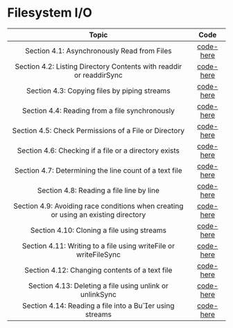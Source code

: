 # Filesystem I/O 

| **Topic** | **Code** |
|:---------:|:--------:|
| Section 4.1: Asynchronously Read from Files | [code-here](/chapters/4/doc/4.1.md) |
| Section 4.2: Listing Directory Contents with readdir or readdirSync | [code-here](/chapters/4/doc/4.2.md) |
| Section 4.3: Copying files by piping streams | [code-here](/chapters/4/doc/4.3.md) |
| Section 4.4: Reading from a file synchronously | [code-here](/chapters/4/doc/4.4.md) |
| Section 4.5: Check Permissions of a File or Directory | [code-here](/chapters/4/doc/4.5.md) |
| Section 4.6: Checking if a file or a directory exists | [code-here](/chapters/4/doc/4.6.md) |
| Section 4.7: Determining the line count of a text file | [code-here](/chapters/4/doc/4.7.md) |
| Section 4.8: Reading a file line by line | [code-here](/chapters/4/doc/4.8.md) |
| Section 4.9: Avoiding race conditions when creating or using an existing directory | [code-here](/chapters/4/doc/4.9.md) |
| Section 4.10: Cloning a file using streams | [code-here](/chapters/4/doc/4.10.md) |
| Section 4.11: Writing to a file using writeFile or writeFileSync | [code-here](/chapters/4/doc/4.11.md) |
| Section 4.12: Changing contents of a text file | [code-here](/chapters/4/doc/4.12.md) |
| Section 4.13: Deleting a file using unlink or unlinkSync | [code-here](/chapters/4/doc/4.13.md) |
| Section 4.14: Reading a file into a Buer using streams | [code-here](/chapters/4/doc/4.14.md) |
